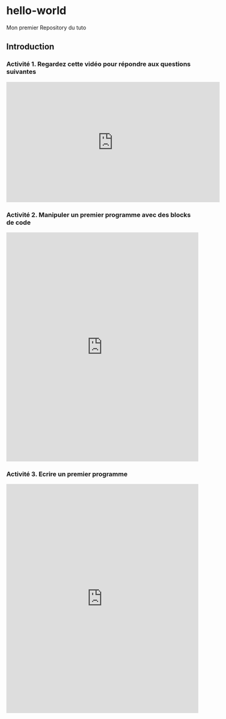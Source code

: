 # hello-world
Mon premier Repository du tuto


## Introduction

### Activité 1. Regardez cette vidéo pour répondre aux questions suivantes

<html lang="fr">
  <body>
    <iframe width="560" height="315" src="https://www.youtube-nocookie.com/embed/xhjgvhZQ-j8" frameborder="0" allow="accelerometer;       autoplay; encrypted-media; gyroscope; picture-in-picture" allowfullscreen></iframe>
  </body>
</html>

### Activité 2. Manipuler un premier programme avec des blocks de code

<html lang="fr">
  <body>
    <iframe src="https://trinket.io/embed/blocks/19c4a55abb" width="100%" height="600" frameborder="0" marginwidth="0" marginheight="0" allowfullscreen></iframe>
  </body>
</html>

<i class="fa fa-play"></i>
### Activité 3. Ecrire un premier programme

<html lang="fr">
<head>
  <meta charset="utf-8">

  <title>Theme 1</title>
  <meta name="description" content="Internet">
  <meta name="author" content="SR">

  <link rel="stylesheet" href="css/styles.css?v=1.0">

</head>

<body>

  <iframe src="https://trinket.io/embed/python/2434a5636e?outputOnly=true&runOption=console" width="100%" height="600" frameborder="0" marginwidth="0" marginheight="0" allowfullscreen></iframe>
  
</body>
</html>


